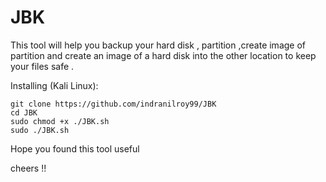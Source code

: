 # JBK
This tool will help you backup your hard disk , partition ,create image of  partition and  create an  image of a hard disk into the other location to keep your files safe . 

Installing (Kali Linux):
```
git clone https://github.com/indranilroy99/JBK
cd JBK
sudo chmod +x ./JBK.sh
sudo ./JBK.sh
```


Hope you found this tool useful 

cheers !!

